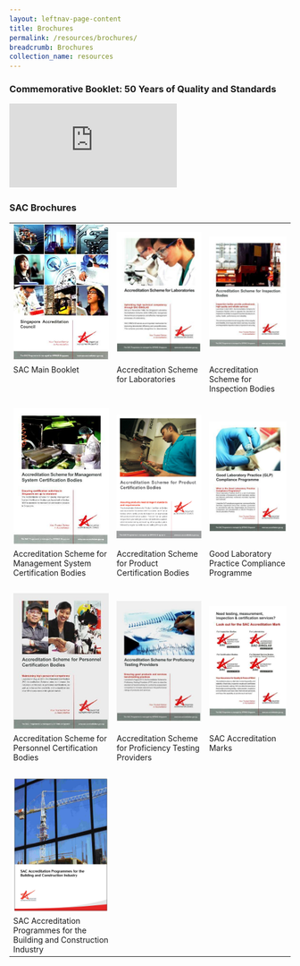 ```yaml
---
layout: leftnav-page-content
title: Brochures
permalink: /resources/brochures/
breadcrumb: Brochures
collection_name: resources
---
```

### Commemorative Booklet: 50 Years of Quality and Standards
![[Commemorative Book 2016](/images/brochures/Comm%20Book%2016.png)](https://spring.enterprisesg.gov.sg/Resources/Documents/50_years_of_quality_and_standards/web/html5/index.html)

### SAC Brochures
<table id="brochures_table" border="0" cellpadding="20">
  <tbody>
    <tr>
      <td>
        <a href="/files/brochures/SAC%20Brochure%20(Main%20Booklet).pdf" target="_blank"><img src="/images/brochures/SAC-Brochure.jpg" alt="SAC Main Booklet"/></a>
      </td>
      <td>
        <a href="/files/brochures/SAC%20Brochure%20-%20Accreditation%20Scheme%20for%20Laboratories.pdf" target="_blank"><img src="/images/brochures/SAC-Brochures-LA.jpg" alt="Laboratories Scheme"/></a>
      </td>
      <td>
        <a href="/files/brochures/SAC%20Brochure%20-%20Accreditation%20Scheme%20for%20Inspection%20Bodies.pdf" target="_blank"><img src="/images/brochures/SAC-Brochures-IB.jpg" alt="Inspection Bodies Scheme"/></a>
      </td>
    </tr>
    <tr>
      <td valign="top">SAC Main Booklet</td>
      <td valign="top">Accreditation Scheme for Laboratories</td>
      <td valign="top">Accreditation Scheme for Inspection Bodies</td>
    </tr>
    <tr><td>&nbsp;</td></tr>
    <tr>
      <td>
        <a href="/files/brochures/SAC%20Brochure%20-%20Accreditation%20Scheme%20for%20Managament%20System%20Certification%20Bodies.pdf" target="_blank"><img src="/images/brochures/SAC-Brochures-MS.jpg" alt="MS Certification Bodies"/></a>
      </td>
      <td>
        <a href="/files/brochures/SAC%20Brochure%20-%20Accreditation%20Scheme%20for%20Product%20Certification%20Bodies.pdf" target="_blank"><img src="/images/brochures/SAC-Brochures-PC.PNG" alt="Product Certification Bodies"/></a>
      </td>
      <td>
        <a href="/files/brochures/SAC%20Brochure%20-%20Good%20Laboratory%20Practice%20Compliance%20Programme.pdf" target="_blank"><img src="/images/brochures/SAC-Brochures-GLP.jpg" alt="GLP Compliance"/></a>
      </td>
    </tr>
    <tr>
      <td valign="top">Accreditation Scheme for Management System Certification Bodies</td>
      <td valign="top">Accreditation Scheme for Product Certification Bodies</td>
      <td valign="top">Good Laboratory Practice Compliance Programme</td>
    </tr>
    <tr><td>&nbsp;</td></tr>
    <tr>
      <td>
        <a href="/files/brochures/SAC%20Brochure%20-%20Accreditation%20Scheme%20for%20Personnel%20Certification%20Bodies.pdf" target="_blank"><img src="/images/brochures/SAC-Brochures-PCB.jpg" alt="Personnel Certification Bodies"/></a>
      </td>
      <td>
        <a href="/files/brochures/SAC%20Brochure%20-%20Accreditation%20Scheme%20for%20Proficiency%20Testing%20Providers.pdf" target="_blank"><img src="/images/brochures/SAC-Brochures-PTP.jpg" alt="Proficiency Testing Providers"/></a>
      </td>
      <td>
        <a href="/files/brochures/SAC%20Brochure%20-%20SAC%20Accreditation%20Mark.pdf" target="_blank"><img src="/images/brochures/SAC-Brochures-SAC%20Accreditation%20Marks.jpg" alt="SAC Accreditation Marks"/></a>
      </td>
    </tr>
    <tr>
      <td valign="top">Accreditation Scheme for Personnel Certification Bodies</td>
      <td valign="top">Accreditation Scheme for Proficiency Testing Providers</td>
      <td valign="top">SAC Accreditation Marks</td>
    </tr>
    <tr><td>&nbsp;</td></tr>
    <tr>
      <td>
        <a href="/files/brochures/SAC%20Accreditation%20Programmes%20for%20the%20Building%20and%20Construction%20Industry.pdf" target="_blank"><img src="/images/brochures/SAC-Brochures-Building_Construction.PNG" alt="SAC-Brochures-Building_Construction"/></a>
      </td>
      <td></td>
      <td></td>
    </tr>
    <tr>
      <td valign="top">SAC Accreditation Programmes for the Building and Construction Industry</td>
      <td valign="top"></td>
      <td valign="top"></td>
    </tr>
  </tbody>
 </table>

